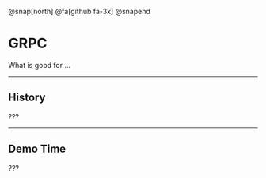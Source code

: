 
@snap[north]
@fa[github fa-3x]
@snapend

# GRPC

What is good for ...

---

## History

???

---

## Demo Time

???

